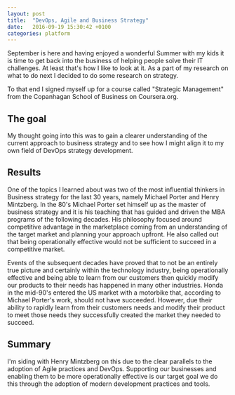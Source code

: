 ```yaml
---
layout: post
title:  "DevOps, Agile and Business Strategy"
date:   2016-09-19 15:30:42 +0100
categories: platform
---
```

September is here and having enjoyed a wonderful Summer with my kids it is time to get back into the 
business of helping people solve their IT challenges. At least that's how I like to look at it. As a 
part of my research on what to do next I decided to do some research on strategy.
<!--more-->
To that end I signed myself up for a course called "Strategic Management" from the Copanhagan School of 
Business on Coursera.org. 

## The goal
My thought going into this was to gain a clearer understanding of the current approach to business strategy 
and to see how I might align it to my own field of DevOps strategy development.

## Results
One of the topics I learned about was two of the most influential thinkers in Business strategy for the last 30 years, namely Michael Porter
and Henry Mintzberg. In the 80's Michael Porter set himself up as the master of business strategy and it is his teaching 
that has guided and driven the MBA programs of the following decades. His philosophy focused around competitive 
advantage in the marketplace coming from an understanding of the target market and planning your approach upfront. 
He also called out that being operationally effective would not be sufficient to succeed in a competitive 
market.

Events of the subsequent decades have proved that to not be an entirely true picture and certainly within the technology 
industry, being operationally effective and being able to learn from our customers then quickly modify our products to 
their needs has happened in many other industries. Honda in the mid-90's entered the US market with a motorbike that, 
according to Michael Porter's work, should not have succeeded. However, due their ability to rapidly learn from their 
customers needs and modify their product to meet those needs they successfully created the market they needed to succeed. 

## Summary
I'm siding with Henry Mintzberg on this due to the clear parallels to the adoption of Agile practices and DevOps. 
Supporting our businesses and enabling them to be more operationally effective is our target goal we do this through the 
adoption of modern development practices and tools.  
